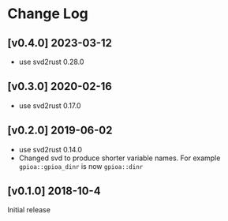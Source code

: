 # Change Log

## [v0.4.0] 2023-03-12
- use svd2rust 0.28.0

## [v0.3.0] 2020-02-16
- use svd2rust 0.17.0

## [v0.2.0] 2019-06-02
- use svd2rust 0.14.0
- Changed svd to produce shorter variable names.
For example `gpioa::gpioa_dinr` is now `gpioa::dinr`

## [v0.1.0] 2018-10-4
Initial release

